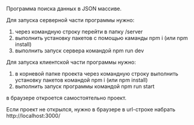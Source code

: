 Программа поиска данных в JSON массиве.

Для запуска серверной части программы нужно:
1. через командную строку перейти в папку /server
2. выполнить установку пакетов с помощью каманды npm i (или npm install)
3. выполнить запуск сервера командой npm run dev

Для запуска клиентской части программы нужно:
1. в корневой папке проекта через командную строку выполнить установку пакетов 
командой npm i (или npm install)
2. выполнить запуск программы командой npm run start

в браузере откроется самостоятельно проект.

Если проект не открылся, нужно в браузере в url-строке набрать http://localhost:3000/